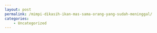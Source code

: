```yaml
---
layout: post
permalink: /mimpi-dikasih-ikan-mas-sama-orang-yang-sudah-meninggal/
categories:
    - Uncategorized
---
```


